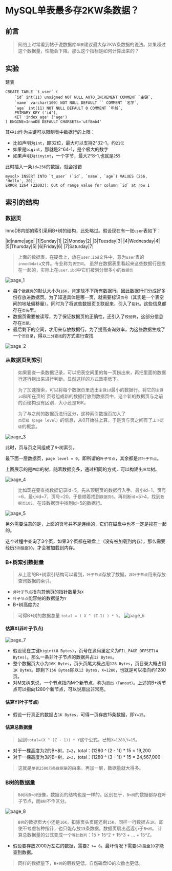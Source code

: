 # MySQL单表最多存2KW条数据？

## 前言

> 网络上时常看到帖子说数据库`单表`建议最大存2KW条数据的说法。如果超过这个数据量，性能会下降。那么这个指标是如何计算出来的？

## 实验

建表
```text
CREATE TABLE `t_user` (
    `id` int(11) unsigned NOT NULL AUTO_INCREMENT COMMENT `主键`,
    `name` varchar(100) NOT NULL DEFAULT `` COMMENT `名字`,
    `age` int(11) NOT NULL DEFAULT 0 COMMENT `年龄`,
    PRIMARY KEY ('id'),
    KET 'index_age' ('age')
) ENGINE=InnoDB DEFAULT CHARSETS='utf8mb4'
```
其中`id`作为主键可以限制表中数据行的上限：
- 比如声明为`int`，即32位，最大可以支持2^32-1，约`21亿`
- 如果是`bigint`，那就是2^64-1，是个极大的数字
- 如果声明为`tinyint`，一个字节，最大2^8-1,也就是`255`

此时插入一条`id=256`的数据，就会报错
```text
mysql> INSERT INTO `t_user` (`id`, `name`, `age`) VALUES (256, 'Hello', 20);
ERROR 1264 (22003): Out of range value for column `id` at row 1 
```

## 索引的结构

### 数据页

InnoDB内部的索引采用B+树的结构，此处略过。假设现在有一张`user`表如下：

|id|name|age|
|1|Sunday|1|
|2|Monday|2|
|3|Tuesday|3|
|4|Wednesday|4|
|5|Thursday|5|
|6|Friday|6|
|7|Saturday|7|

> 上面的数据表，在硬盘上，放在`user.ibd`文件中，意为`user`表的`innodbdata`文件。专业称为`表空间`。
> 虽然在数据表里看起来这些数据行是挨在一起的，实际上在`user.ibd`中它们被划分很多小的`数据页`

![page_1](https://github.com/jiaojiaodamowang/sutra-repository/blob/main/database/mysql/resource/innodb_page_1.jpg)

- 每个`数据页`的默认大小为`16K`，肯定放不下所有数据行。因此数据行们分成好多份存放进数据页。为了知道具体是哪一页，就需要标识`页号`（其实是一个表空间的地址偏移量）。同时为了将这些数据页关联起来，引入了`指针`。这些信息都存在`页头`里。
- 数据页需要被读写，为了保证数据页的正确性，还引入了`校验码`，这部分信息存在`页尾`。
- 最后剩下的空间，才用来存放数据行。为了提高查询效率，为这些数据生成了一个`页目录`，得以`二分查找`的方式进行查找

![page_2](https://github.com/jiaojiaodamowang/sutra-repository/blob/main/database/mysql/resource/innodb_page_2.jpg)

### 从数据页到索引

> 如果要查一条数据记录，可以把表空间里的每一页捞出来，再把里面的数据行逐行捞出来进行判断。显然这样的方式效率低下。
> 
> 为了加速搜索，可以将每个数据页里选出`主键id`最小的数据行。将它的`主键id`和所在页的`页号组成新的数据行放到数据页中，这个新的数据页与之前的页结构没有区别，大小还是16K。
> 
> 为了与之前的数据页进行区分，这种索引数据页加入了`页层级（page level）`的信息，从0开始往上算。于是页与页之间有了`上下层级`的概念。

![page_3](https://github.com/jiaojiaodamowang/sutra-repository/blob/main/database/mysql/resource/innodb_page_3.jpg)

此时，页与页之间组成了`B+`树索引。

最下面一层数据页，`page level = 0`，即所谓的`叶子节点`，其余都是`非叶子节点`。

上图展示的是`两层`的树，随着数据变多，通过相同的方式，可以构建出`三层`树。

![page_4](https://github.com/jiaojiaodamowang/sutra-repository/blob/main/database/mysql/resource/innodb_page_4.jpg)

> 比如现在要查找数据记录id=5。先从顶层页的数据行入手。最小id=1，页号=6，最小id=7，页号=20。于是顺着找到`数据页6`。再判断id=5>4，找到`数据页105`。在该数据页中找到id=5的数据行。

![page_5](https://github.com/jiaojiaodamowang/sutra-repository/blob/main/database/mysql/resource/innodb_page_5.jpg)

另外需要注意的是，上面的页号并不是连续的，它们在磁盘中也不一定是挨在一起的。

这个过程中查询了3个页，如果3个页都在磁盘上（没有被加载到内存），那么需要经历`3次磁盘IO`，才会被加载到内存。

### B+树索引数据量

> 从上面的B+树索引结构可以看到，`叶子节点`存放了数据，`非叶子节点`用来存放查询数据的索引。

- `非叶子节点`指向其他页的指针数量为`X`
- `叶子节点`能容纳的数据量为`Y`
- B+树高度为`Z`

> 可得B+树的数据总量 `total = ( X ^ (Z-1) ) * Y`。
![page_6](https://github.com/jiaojiaodamowang/sutra-repository/blob/main/database/mysql/resource/innodb_page_6.jpg)

#### 估算X(非叶子节点)

![page_7](https://github.com/jiaojiaodamowang/sutra-repository/blob/main/database/mysql/resource/innodb_page_7.jpg)

- 假设现在主键`bigint(8 Bytes)`，页号在源码里定义为`FIL_PAGE_OFFSET(4 Bytes)`。那么一条非叶子节点的数据共占`12 Bytes`。
- 整个数据页大小为`16K Bytes`，页头页尾大概占用`128 Bytes`，页目录大概占用`1K Bytes`。即剩下`15K Bytes`除以`12 Bytes`，`X≈1280`，也就是可以指向约1280页。
- 对M叉树来说，一个节点指向M个新节点，称为`扇出（Fanout）`。上述的B+树节点可以指向1280个新节点，可以说扇出非常高。

#### 估算Y(叶子节点)

- 假设一行真正的数据占`1K Bytes`，可得一页存放15条数据，即`Y=15`。

#### 估算总数据量

> 回到`total=(X ^ (Z - 1)) * Y`这个公式。已知`X=1280`,`Y=15`。
- 对于一棵高度为2的B+树，`Z=2`，total：(1280 ^ (2 - 1)) * 15 = 19,200
- 对于一棵高度为3的B+树，`Z=3`，total：(1280 ^ (3 - 1)) * 15 = 24,567,000

> 这就是`单表2500万条数据量`的由来。再加一层，数据量就大得多。

### B树的数据量

> `B树`同`B+树`很像，数据页的结构也是一样的。区别在于，`B+树`的数据都存在叶子节点，而`B树`不作区分。

![page_8](https://github.com/jiaojiaodamowang/sutra-repository/blob/main/database/mysql/resource/innodb_page_8.jpg)

> `B树`的数据页大小还是`16K`，扣除页头页尾还剩`15K`，同样一行数据占`1K`。即使不考虑各种指针，也只能存放`15`条数据。数据页扇出远远小于`B+树`。
> 计算总数据量的公式变成一个`等比数列`：15 + 15^2 + 15^3 + ... + 15^Z。

- 假设要存放2000万左右的数据，需要`Z >= 6`。最坏情况下需要`6次磁盘IO`才能查到数据。

> 同样的数据量下，`B+树`的层数更低，自然磁盘IO的次数也更低。